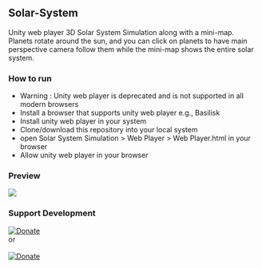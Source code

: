 ## Solar-System

Unity web player 3D Solar System Simulation along with a mini-map. Planets rotate around the sun, and you can click on planets to have main perspective camera follow them while the mini-map shows the entire solar system.

### How to run

-   Warning : Unity web player is deprecated and is not supported in all modern browsers
-   Install a browser that supports unity web player e.g., Basilisk
-   Install unity web player in your system
-   Clone/download this repository into your local system
-   open Solar System Simulation > Web Player > Web Player.html in your browser
-   Allow unity web player in your browser

### Preview

<img src="solar-system-preview.jpg" align="center">

### Support Development

[![Donate](https://img.shields.io/badge/Donate-Paypal-blue?style=for-the-badge)](https://www.paypal.me/sdnitrogen)<br> or <br><br>
[![Donate](https://img.shields.io/badge/-Buy%20me%20a%20coffe-FBB034?style=for-the-badge&logoColor=black)](https://buymeacoff.ee/sdnitrogen)
